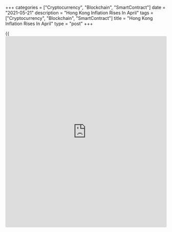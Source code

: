 +++
categories = ["Cryptocurrency", "Blockchain", "SmartContract"]
date = "2021-05-21"
description = "Hong Kong Inflation Rises In April"
tags = ["Cryptocurrency", "Blockchain", "SmartContract"]
title = "Hong Kong Inflation Rises In April"
type = "post"
+++

{{<iframe id="large-banner" src="https://www.bounty.group/#slide=27.0" width="100%" height="600" scrolling="no" style="border: 0px solid rgb(216, 221, 230); border-radius: 3px;">}}

Hong Kong's consumer prices increased in April, data from the Census and
Statistics Department showed on Friday.

The composite consumer price index rose 0.7 percent year-on-year in
April, following a 0.5 percent increase in March.

Excluding the effects of all government one-off relief measures, the
composite consumer price index increased 0.3 percent yearly in April,
after a 0.2 percent rise in the previous month.

"Looking ahead, overall price pressures should stay mild in the near
term as the local [economy][1] is still operating below its capacity," a
government spokesman said.

For comments and feedback [contact](https://www.playgroundfx.com/contact/): editorial@rtt[news](https://www.letsplayfx.com/blog/forex-news-website/).com

[Economic News][1]

 **What parts of the world are seeing the best (and worst) economic
performances lately? Click[here][2] to check out our [Econ Scorecard][2]
and find out! See up-to-the-moment [ranking](https://www.playgroundfx.com/blog/crypto-exchange-ranking/)s for the best and worst
performers in [GDP][2], [unemployment rate][3], [inflation][4] and much
more.**

   1. www.rtt[news](https://www.letsplayfx.com/blog/forex-news-website/).com/Content/EconomicNews.aspx
   2. www.rtt[news](https://www.letsplayfx.com/blog/forex-news-website/).com/economic-scorecard/world-rank/GDP/highest-performance.aspx
   3. www.rtt[news](https://www.letsplayfx.com/blog/forex-news-website/).com/economic-scorecard/world-rank/unemployment-rate/lowest-performance.aspx
   4. www.rtt[news](https://www.letsplayfx.com/blog/forex-news-website/).com/economic-scorecard/world-rank/CPI/highest-performance.aspx